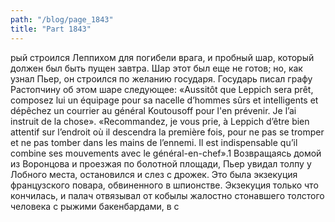 ```yaml
---
path: "/blog/page_1843"
title: "Part 1843"
---
```


рый строился Леппихом для погибели врага, и пробный шар, который должен был быть пущен завтра. Шар этот был еще не готов; но, как узнал Пьер, он строился по желанию государя. Государь писал графу Растопчину об этом шаре следующее:
«Aussitôt que Leppich sera prêt, composez lui un équipage pour sa nacelle d’hommes sûrs et intelligents et dépêchez un courrier au général Koutousoff pour l'en prévenir. Je l’ai instruit de la chose».
«Recommandez, je vous prie, à Leppich d’être bien attentif sur l’endroit où il descendra la première fois, pour ne pas se tromper et ne pas tomber dans les mains de l’ennemi. Il est indispensable qu’il combine ses mouvements avec le général-en-chef».1
Возвращаясь домой из Воронцова и проезжая по болотной площади, Пьер увидал толпу у Лобного места, остановился и слез с дрожек. Это была экзекуция французского повара, обвиненного в шпионстве. Экзекуция только что кончилась, и палач отвязывал от кобылы жалостно стонавшего толстого человека с рыжими бакенбардами, в с
